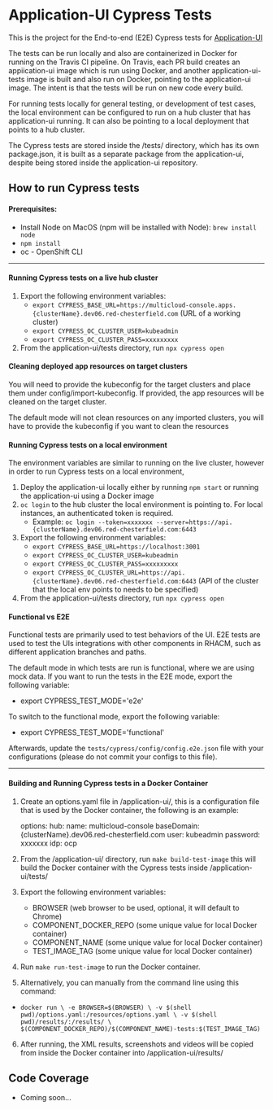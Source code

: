 # Application-UI Cypress Tests

This is the project for the End-to-end (E2E) Cypress tests for [Application-UI](https://github.com/open-cluster-management/application-ui)

The tests can be run locally and also are containerized in Docker for running on the Travis CI pipeline. On Travis, each PR build creates an appiication-ui image which is run using Docker, and another application-ui-tests image is built and also run on Docker, pointing to the application-ui image. The intent is that the tests will be run on new code every build.

For running tests locally for general testing, or development of test cases, the local environment can be configured to run on a hub cluster that has application-ui running. It can also be pointing to a local deployment that points to a hub cluster.

The Cypress tests are stored inside the /tests/ directory, which has its own package.json, it is built as a separate package from the application-ui, despite being stored inside the application-ui repository.

## How to run Cypress tests

#### Prerequisites:

- Install Node on MacOS (npm will be installed with Node): `brew install node`
- `npm install`
- oc - OpenShift CLI

---

#### Running Cypress tests on a live hub cluster

1. Export the following environment variables:
   - `export CYPRESS_BASE_URL=https://multicloud-console.apps.{clusterName}.dev06.red-chesterfield.com` (URL of a working cluster)
   - `export CYPRESS_OC_CLUSTER_USER=kubeadmin`
   - `export CYPRESS_OC_CLUSTER_PASS=xxxxxxxxx`
2. From the application-ui/tests directory, run `npx cypress open`

#### Cleaning deployed app resources on target clusters

You will need to provide the kubeconfig for the target clusters and place them under config/import-kubeconfig. If provided, the app resources will be cleaned on the target cluster.

The default mode will not clean resources on any imported clusters, you will have to provide the kubeconfig if you want to clean the resources

#### Running Cypress tests on a local environment

The environment variables are similar to running on the live cluster, however in order to run Cypress tests on a local environment,

1. Deploy the application-ui locally either by running `npm start` or running the application-ui using a Docker image
2. `oc login` to the hub cluster the local environment is pointing to. For local instances, an authenticated token is required.
   - Example: `oc login --token=xxxxxxx --server=https://api.{clusterName}.dev06.red-chesterfield.com:6443`
3. Export the following environment variables:
   - `export CYPRESS_BASE_URL=https://localhost:3001`
   - `export CYPRESS_OC_CLUSTER_USER=kubeadmin`
   - `export CYPRESS_OC_CLUSTER_PASS=xxxxxxxxx`
   - `export CYPRESS_OC_CLUSTER_URL=https://api.{clusterName}.dev06.red-chesterfield.com:6443` (API of the cluster that the local env points to needs to be specified)
4. From the application-ui/tests directory, run `npx cypress open`

#### Functional vs E2E

Functional tests are primarily used to test behaviors of the UI. E2E tests are used to test the UIs integrations with other components in RHACM, such as different application branches and paths.

The default mode in which tests are run is functional, where we are using mock data. If you want to run the tests in the E2E mode, export the following variable:

- export CYPRESS_TEST_MODE='e2e'

To switch to the functional mode, export the following variable:

- export CYPRESS_TEST_MODE='functional'

Afterwards, update the `tests/cypress/config/config.e2e.json` file with your configurations (please do not commit your configs to this file).

---

#### Building and Running Cypress tests in a Docker Container

1. Create an options.yaml file in /application-ui/, this is a configuration file that is used by the Docker container, the following is an example:

   options:
   hub:
   name: multicloud-console
   baseDomain: {clusterName}.dev06.red-chesterfield.com
   user: kubeadmin
   password: xxxxxxx
   idp: ocp

2. From the /application-ui/ directory, run `make build-test-image` this will build the Docker container with the Cypress tests inside /application-ui/tests/
3. Export the following environment variables:
   - BROWSER (web browser to be used, optional, it will default to Chrome)
   - COMPONENT_DOCKER_REPO (some unique value for local Docker container)
   - COMPONENT_NAME (some unique value for local Docker container)
   - TEST_IMAGE_TAG (some unique value for local Docker container)
4. Run `make run-test-image` to run the Docker container.
5. Alternatively, you can manually from the command line using this command:

- `docker run \ -e BROWSER=$(BROWSER) \ -v $(shell pwd)/options.yaml:/resources/options.yaml \ -v $(shell pwd)/results/:/results/ \ $(COMPONENT_DOCKER_REPO)/$(COMPONENT_NAME)-tests:$(TEST_IMAGE_TAG)`

6. After running, the XML results, screenshots and videos will be copied from inside the Docker container into /application-ui/results/

## Code Coverage

- Coming soon...
